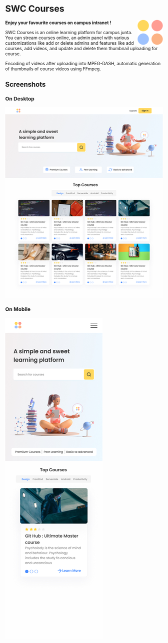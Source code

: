 # SWC Courses

<img alt="Logo" align="right" src="./logo.svg" width="16%" />

**Enjoy your favourite courses on campus intranet !**

SWC Courses is an online learning platform for campus junta. You can stream courses online, an admin panel with various customizations like add or delete admins and features like add courses, add videos, and update and delete them thumbnail uploading for course.

Encoding of videos after uploading into MPEG-DASH, automatic generation of thumbnails of course videos using FFmpeg.

## Screenshots

### On Desktop

<img alt="Logo" align="" src="./desktop.jpg" width="" />

### On Mobile

<img alt="Logo" align="" src="./mobile.jpg" width="" />
